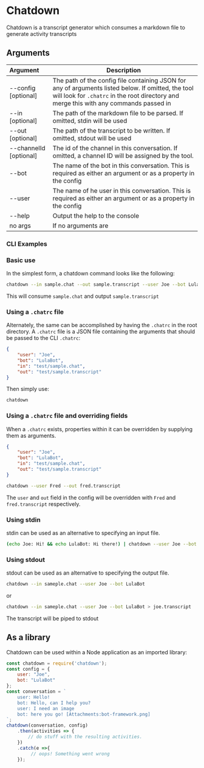# Chatdown

Chatdown is a transcript generator which consumes a markdown file to generate activity transcripts

## Arguments

| Argument                                  | Description                                                  |
| :---------------------------------------- | ------------------------------------------------------------ |
| --config <path> [optional]                | The path of the config file containing JSON for any of arguments listed below. If omitted, the tool will look for `.chatrc` in the root directory and merge this with any commands passed in|
| --in <path> [optional]                    | The path of the markdown file to be parsed. If omitted, stdin will be used|
| --out <path> [optional]                   | The path of the transcript to be written. If omitted, stdout will be used|
| --channelId <string> [optional]           | The id of the channel in this conversation. If omitted, a channel ID will be assigned by the tool.
| --bot <string>                            | The name of the bot in this conversation. This is required as either an argument or as a property in the config |
| --user <string>                           | The name of he user in this conversation. This is required as either an argument or as a property in the config | 
| --help                                    | Output the help to the console
| no args                                   | If no arguments are |

### CLI Examples

### Basic use
In the simplest form, a chatdown command looks like the following:
```bash
chatdown --in sample.chat --out sample.transcript --user Joe --bot LulaBot
```
This will consume `sample.chat` and output `sample.transcript`

### Using a `.chatrc` file
Alternately, the same can be accomplished by having the `.chatrc` in the root directory. A `.chatrc` file is a JSON file containing the arguments that should be passed to the CLI
`.chatrc`:
```json
{
    "user": "Joe",
    "bot": "LulaBot",
    "in": "test/sample.chat",
    "out": "test/sample.transcript"
}
```
Then simply use:
```bash
chatdown
```
### Using a `.chatrc` file and overriding fields 
When a `.chatrc` exists, properties within it can be overridden by supplying them as arguments.
```json
{
    "user": "Joe",
    "bot": "LulaBot",
    "in": "test/sample.chat",
    "out": "test/sample.transcript"
}
```
```bash
chatdown --user Fred --out fred.transcript
```
The `user` and `out` field in the config will be overridden with `Fred` and `fred.transcript` respectively. 

### Using stdin
stdin can be used as an alternative to specifying an input file.
```bash
(echo Joe: Hi! && echo LulaBot: Hi there!) | chatdown --user Joe --bot LulaBot --out sample.transcript
```

### Using stdout
stdout can be used as an alternative to specifying the output file.
```bash
chatdown --in sameple.chat --user Joe --bot LulaBot
```
or 
```bash
chatdown --in sameple.chat --user Joe --bot LulaBot > joe.transcript
```
The transcript will be piped to stdout

## As a library
Chatdown can be used within a Node application as an imported library:
```js
const chatdown = require('chatdown');
const config = {
    user: "Joe",
    bot: "LulaBot"
};
const conversation = `
    user: Hello!
    bot: Hello, can I help you?
    user: I need an image
    bot: here you go! [Attachments:bot-framework.png]
`;
chatdown(conversation, config)
    .then(activities => {
        // do stuff with the resulting activities.
    })
    .catch(e =>{
         // oops! Something went wrong
    });
```